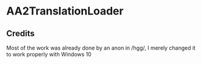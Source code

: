 # AA2TranslationLoader

Credits
---
Most of the work was already done by an anon in /hgg/, I merely changed it to work properly with Windows 10
